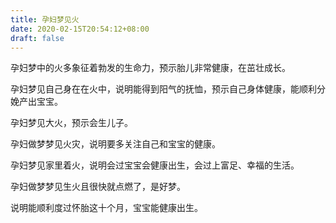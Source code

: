 ```yaml
---
title: 孕妇梦见火
date: 2020-02-15T20:54:12+08:00
draft: false
---
```


孕妇梦中的火多象征着勃发的生命力，预示胎儿非常健康，在茁壮成长。


孕妇梦见自己身在在火中，说明能得到阳气的抚恤，预示自己身体健康，能顺利分娩产出宝宝。


孕妇梦见大火，预示会生儿子。


孕妇做梦梦见火灾，说明要多关注自己和宝宝的健康。


孕妇梦见家里着火，说明会过宝宝会健康出生，会过上富足、幸福的生活。


孕妇做梦梦见生火且很快就点燃了，是好梦。

说明能顺利度过怀胎这十个月，宝宝能健康出生。

